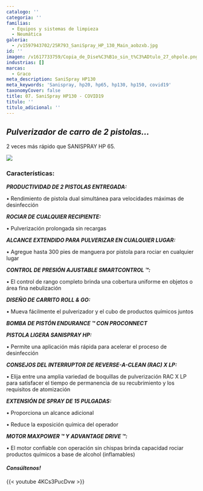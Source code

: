 ```yaml
---
catalogo: ''
categoria: ''
familias:
  - Equipos y sistemas de limpieza
  - Neumática
galeria:
  - /v1597943702/25R793_SaniSpray_HP_130_Main_aobzxb.jpg
id: ''
imagen: /v1617733759/Copia_de_Dise%C3%B1o_sin_t%C3%ADtulo_27_ohpole.png
industrias: []
marcas:
  - Graco
meta_description: SaniSpray HP130
meta_keywords: 'Sanispray, hp20, hp65, hp130, hp150, covid19'
taxonomyCover: false
title: 07. SaniSpray HP130 - COVID19
titulo: ''
titulo_adicional: ''
---
```





## **_Pulverizador de carro de 2 pistolas..._**

2 veces más rápido que SANISPRAY HP 65.

![](https://res.cloudinary.com/novatec/v1597944048/sanispray_omdn1q.jpg)

### **Características:**

**_PRODUCTIVIDAD DE 2 PISTOLAS ENTREGADA:_**

• Rendimiento de pistola dual simultánea para velocidades máximas de desinfección

**_ROCIAR DE CUALQUIER RECIPIENTE:_**

• Pulverización prolongada sin recargas

**_ALCANCE EXTENDIDO PARA PULVERIZAR EN CUALQUIER LUGAR:_**

• Agregue hasta 300 pies de manguera por pistola para rociar en cualquier lugar

**_CONTROL DE PRESIÓN AJUSTABLE SMARTCONTROL ™:_**

• El control de rango completo brinda una cobertura uniforme en objetos o área fina nebulización

**_DISEÑO DE CARRITO ROLL & GO:_**

• Mueva fácilmente el pulverizador y el cubo de productos químicos juntos

**_BOMBA DE PISTÓN ENDURANCE ™ CON PROCONNECT_**

**_PISTOLA LIGERA SANISPRAY HP:_**

• Permite una aplicación más rápida para acelerar el proceso de desinfección

**_CONSEJOS DEL INTERRUPTOR DE REVERSE-A-CLEAN (RAC) X LP:_**

• Elija entre una amplia variedad de boquillas de pulverización RAC X LP para satisfacer el tiempo de permanencia de su recubrimiento y los requisitos de atomización

**_EXTENSIÓN DE SPRAY DE 15 PULGADAS:_**

• Proporciona un alcance adicional

• Reduce la exposición química del operador

**_MOTOR MAXPOWER ™ Y ADVANTAGE DRIVE ™:_**

• El motor confiable con operación sin chispas brinda capacidad rociar productos químicos a base de alcohol (inflamables)

#### **_Consúltenos!_**

{{< youtube 4KCs3PucDvw >}}
